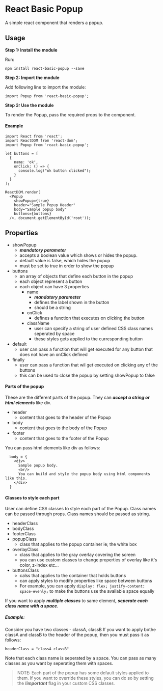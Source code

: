 
# React Basic Popup

A simple react component that renders a popup.

## Usage

**Step 1: Install the module**

Run:

`npm install react-basic-popup --save`

**Step 2: Import the module**

Add following line to import the module:

`import Popup from 'react-basic-popup';`

**Step 3: Use the module**

To render the Popup, pass the required props to the component.

#### Example

```
import React from 'react';
import ReactDOM from 'react-dom';
import Popup from 'react-basic-popup';

let buttons = [
  {
    name: 'ok',
    onClick: () => {
      console.log("ok button clicked");
    }
  }
];

ReactDOM.render(
  <Popup
    showPopup={true}
    header="Sample Popup Header"
    body="Sample popup body"
    buttons={buttons}
  />, document.getElementById('root'));
  ```

## Properties

 - showPopup
	 - ***mandatory parameter***
	 - accepts a boolean value which shows or hides the popup.
	 - default value is false, which hides the popup
	 - must be set to true in order to show the popup
 - buttons
	 - an array of objects that define each button in the popup
	 - each object represent a button
	 - each object can have 3 properties
		 - name
			 - ***mandatory parameter***
			 - defines the label shown in the button
			 - should be a string
		- onClick
			- defines a function that executes on clicking the button
		- className
			- user can specify a string of user defined CSS class names seperated by space
			- these styles gets applied to the curresponding button
 - default
	 - user can pass a function that will get executed for any button that does not have an onClick defined
 - finally
	 - user can pass a function that wil get executed on clicking any of the buttons
	 - this can be used to close the popup by setting showPopup to false


#### Parts of the popup
These are the different parts of the popup. They can ***accept a string or html elements*** like div.
- header
	- content that goes to the header of the Popup
- body
	- content that goes to the body of the Popup
- footer
	- content that goes to the footer of the Popup

You can pass html elements like div as follows:
```
  body = {
    <div>
      Sample popup body.
      <br/>
      You can build and style the popup body using html components like this.
    </div>
  }
```

#### Classes to style each part
User can define CSS classes to style each part of the Popup. Class names can be passed through props. Class names should be passed as string.

- headerClass
- bodyClass
- footerClass
- popupClass
	- class that applies to the popup container ie; the white box
- overlayClass
	- class that applies to the gray overlay covering the screen
	- you can use custom classes to change properties of overlay like it's color, z-index etc...
- buttonsClass
	- calss that applies to the container that holds buttons
	- can apply styles to modify properties like space between buttons
	- For example, you can apply ``display: flex; justify-content: space-evenly;`` to make the buttons use the available space equally

If you want to apply ***multiple classes*** to same element, ***seperate each class name with a space***.
##### Example:
Consider you have two classes - classA, classB
If you want to apply bothe classA and classB to the header of the popup,  then you must pass it as follows:

    headerClass = "classA classB"

Note that each class name is seperated by a space.
You can pass as many classes as you want by seperating them with spaces.

> NOTE:
> Each part of the popup has some default styles applied to them. If you want to override these styles, you can do so by setting the ***!important*** flag in your custom CSS classes.
